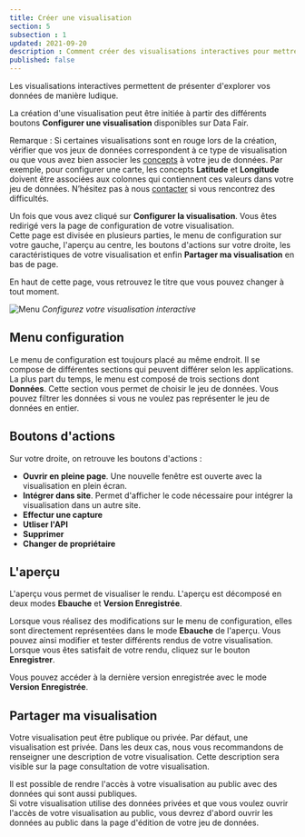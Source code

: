 ```yaml
---
title: Créer une visualisation
section: 5
subsection : 1
updated: 2021-09-20
description : Comment créer des visualisations interactives pour mettre en valeur ses données
published: false
---
```

Les visualisations interactives permettent de présenter d'explorer vos données de manière ludique.   

La création d'une visualisation peut être initiée à partir des différents boutons **Configurer une visualisation** disponibles sur Data Fair.

Remarque : Si certaines visualisations sont en rouge lors de la création, vérifier que vos jeux de données correspondent à ce type de visualisation ou que vous avez bien associer les [concepts](./user-guide/concept) à votre jeu de données. Par exemple, pour configurer une carte, les concepts **Latitude** et **Longitude** doivent être associées aux colonnes qui contiennent ces valeurs dans votre jeu de données. N’hésitez pas à nous [contacter](https://koumoul.com/contact) si vous rencontrez des difficultés.

Un fois que vous avez cliqué sur **Configurer la visualisation**. Vous êtes redirigé vers la page de configuration de votre visualisation.  
Cette page est divisée en plusieurs parties, le menu de configuration sur votre gauche, l'aperçu au centre, les boutons d'actions sur votre droite, les caractéristiques de votre visualisation et enfin **Partager ma visualisation** en bas de page.

En haut de cette page, vous retrouvez le titre que vous pouvez changer à tout moment.  


![Menu](./images/user-guide/add-reuse-config.jpg)
*Configurez votre visualisation interactive*


## Menu configuration

Le menu de configuration est toujours placé au même endroit. Il se compose de différentes sections qui peuvent différer selon les applications.
La plus part du temps, le menu est composé de trois sections dont **Données**. Cette section vous permet de choisir le jeu de données. Vous pouvez filtrer les données si vous ne voulez pas représenter le jeu de données en entier.

## Boutons d'actions

Sur votre droite, on retrouve les boutons d'actions :
* **Ouvrir en pleine page**. Une nouvelle fenêtre est ouverte avec la visualisation en plein écran.
* **Intégrer dans site**. Permet d'afficher le code nécessaire pour intégrer la visualisation dans un autre site.
* **Effectur une capture**
* **Utliser l'API**
* **Supprimer**
* **Changer de propriétaire**

## L'aperçu

L'aperçu vous permet de visualiser le rendu. L'aperçu est décomposé en deux modes **Ebauche** et **Version Enregistrée**.

Lorsque vous réalisez des modifications sur le menu de configuration, elles sont directement représentées dans le mode **Ebauche** de l'aperçu. Vous pouvez ainsi modifier et tester différents rendus de votre visualisation. Lorsque vous êtes satisfait de votre rendu, cliquez sur le bouton **Enregistrer**.

Vous pouvez accéder à la dernière version enregistrée avec le mode **Version Enregistrée**.

## Partager ma visualisation

Votre visualisation peut être publique ou privée. Par défaut, une visualisation est privée. Dans les deux cas, nous vous recommandons de renseigner une description de votre visualisation. Cette description sera visible sur la page consultation de votre visualisation.

Il est possible de rendre l'accès à votre visualisation au public avec des données qui sont aussi publiques.  
Si votre visualisation utilise des données privées et que vous voulez ouvrir l'accès de votre visualisation au public, vous devrez d'abord ouvrir les données au public dans la page d'édition de votre jeu de données.
